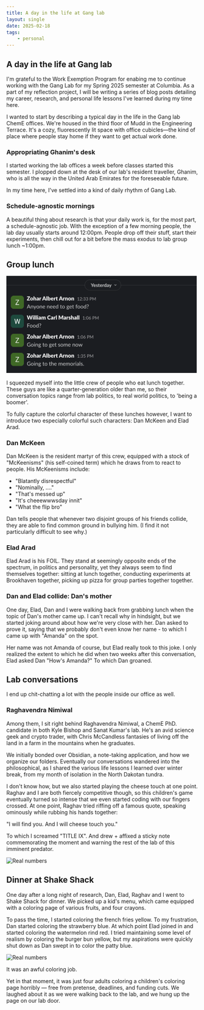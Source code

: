 ```yaml
---
title: A day in the life at Gang lab
layout: single
date: 2025-02-18
tags:
    - personal
---
```


## A day in the life at Gang lab
I'm grateful to the Work Exemption Program for enabing me to continue working with the Gang Lab for my Spring 2025 semester at Columbia. As a part of my reflection project, I will be writing a series of blog posts detailing my career, research, and personal life lessons I've learned during my time here.

I wanted to start by describing a typical day in the life in the Gang lab ChemE offices. We're housed in the third floor of Mudd in the Engineering Terrace. It's a cozy, fluorescently lit space with office cubicles—the kind of place where people stay home if they want to get actual work done. 

### Appropriating Ghanim's desk
I started working the lab offices a week before classes started this semester. I plopped down at the desk of our lab's resident traveller, Ghanim, who is all the way in the United Arab Emirates for the foreseeable future.

In my time here, I've settled into a kind of daily rhythm of Gang Lab.

### Schedule-agnostic mornings
A beautiful thing about research is that your daily work is, for the most part, a schedule-agnostic job. With the exception of a few morning people, the lab day usually starts around 12:00pm. People drop off their stuff, start their experiments, then chill out for a bit before the mass exodus to lab group lunch ~1:00pm. 

## Group lunch
<img src="/assets/images/blog/2025-02-18-ganglab-daily/img3.png" alt="Real numbers" width="500"/>

I squeezed myself into the little crew of people who eat lunch together. These guys are like a quarter-generation older than me, so their conversation topics range from lab politics, to real world politics, to 'being a boomer'. 

To fully capture the colorful character of these lunches however, I want to introduce two especially colorful such characters: Dan McKeen and Elad Arad.

### Dan McKeen
Dan McKeen is the resident martyr of this crew, equipped with a stock of "McKeenisms" (his self-coined term) which he draws from to react to people. His McKeenisms include:
- "Blatantly disrespectful"
- "Nominally, ...."
- "That's messed up"
- "It's cheeewwwsday innit"
- "What the flip bro"

Dan tells people that whenever two disjoint groups of his friends collide, they are able to find common ground in bullying him. (I find it not particularly difficult to see why.)

### Elad Arad
Elad Arad is his FOIL. They stand at seemingly opposite ends of the spectrum, in politics and personality, yet they always seem to find themselves together: sitting at lunch together, conducting experiments at Brookhaven together, picking up pizza for group parties together together. 

### Dan and Elad collide: Dan's mother
One day, Elad, Dan and I were walking back from grabbing lunch when the topic of Dan's mother came up. I can't recall why in hindsight, but we started joking around about how we're very close with her. Dan asked to prove it, saying that we probably don't even know her name - to which I came up with "Amanda" on the spot.

Her name was not Amanda of course, but Elad really took to this joke. I only realized the extent to which he did when two weeks after this conversation, Elad asked Dan "How's Amanda?" To which Dan groaned.

## Lab conversations
I end up chit-chatting a lot with the people inside our office as well. 

### Raghavendra Nimiwal
Among them, I sit right behind Raghavendra Nimiwal, a ChemE PhD. candidate in both Kyle Bishop and Sanat Kumar's lab. He's an avid science geek and crypto trader, with Chris McCandless fantasies of living off the land in a farm in the mountains when he graduates. 

We initially bonded over Obsidian, a note-taking application, and how we organize our folders. Eventually our conversations wandered into the philosophical, as I shared the various life lessons I learned over winter break, from my month of isolation in the North Dakotan tundra.

I don't know how, but we also started playing the cheese touch at one point. Raghav and I are both fiercely competitive though, so this children's game eventually turned so intense that we even started coding with our fingers crossed. At one point, Raghav tried riffing off a famous quote, speaking ominously while rubbing his hands together: 

"I will find you. And I will cheese touch you." 

To which I screamed "TITLE IX". And drew + affixed a sticky note commemorating the moment and warning the rest of the lab of this imminent predator.

<img src="/assets/images/blog/2025-02-18-ganglab-daily/img2.png" alt="Real numbers" width="400"/>

## Dinner at Shake Shack
One day after a long night of research, Dan, Elad, Raghav and I went to Shake Shack for dinner. We picked up a kid's menu, which came equipped with a coloring page of various fruits, and four crayons. 

To pass the time, I started coloring the french fries yellow. To my frustration, Dan started coloring the strawberry blue. At which point Elad joined in and started coloring the watermelon rind red. I tried maintaining some level of realism by coloring the burger bun yellow, but my aspirations were quickly shut down as Dan swept in to color the patty blue.

<img src="/assets/images/blog/2025-02-18-ganglab-daily/img1.png" alt="Real numbers" width="500"/>

It was an awful coloring job.

Yet in that moment, it was just four adults coloring a children's coloring page horribly — free from pretense, deadlines, and funding cuts. We laughed about it as we were walking back to the lab, and we hung up the page on our lab door.
